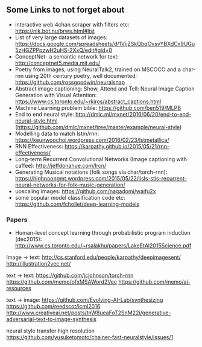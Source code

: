 ## Some Links to not forget about

* interactive web 4chan scraper with filters etc: https://nik.bot.nu/brws.html#list
* List of very large datasets of images: https://docs.google.com/spreadsheets/d/1VijZSkQbqOvsvYBXdCx9UGu5zHGZPPpzwH2uHS-2XxQ/edit#gid=0
* ConceptNet- a semantic network for text: http://conceptnet5.media.mit.edu/
* Poetry from images, using NeuralTalk2, trained on MSCOCO and a char-rnn using 20th century poetry, well documented: https://github.com/rossgoodwin/neuralsnap
* Abstract image captioning: Show, Attend and Tell: Neural Image Caption Generation with Visual Attention: https://www.cs.toronto.edu/~rkiros/abstract_captions.html
* Machine Learning problem bible: https://github.com/ben519/MLPB
* End to end neural style: http://dmlc.ml/mxnet/2016/06/20/end-to-end-neural-style.html (https://github.com/dmlc/mxnet/tree/master/example/neural-style)
* Modelling data to match lstm/rnn: https://keunwoochoi.wordpress.com/2016/02/23/lstmetallica/
* RNN Effectiveness: https://karpathy.github.io/2015/05/21/rnn-effectiveness/
* Long-term Recurrent Convolutional Networks (Image captioning with caffee): http://jeffdonahue.com/lrcn/
* Generating Musical notations (folk songs via char/torch-rnn): https://highnoongmt.wordpress.com/2015/05/22/lisls-stis-recurrent-neural-networks-for-folk-music-generation/
* upscaling images: https://github.com/nagadomi/waifu2x
* some popular model classification code etc: https://github.com/fchollet/deep-learning-models

### Papers
* Human-level concept learning through probabilistic program induction (dec2015): http://www.cs.toronto.edu/~rsalakhu/papers/LakeEtAl2015Science.pdf

Image -> text:
http://cs.stanford.edu/people/karpathy/deepimagesent/
http://illustration2vec.net/

text -> text:
https://github.com/jcjohnson/torch-rnn
https://github.com/memo/ofxMSAWord2Vec
https://github.com/memo/ai-resources

text -> image:
https://github.com/Evolving-AI-Lab/synthesizing
https://github.com/reedscot/icml2016
http://www.creativeai.net/posts/tnW8ueaFoT2SnM22i/generative-adversarial-text-to-image-synthesis

neural style transfer high resolution
https://github.com/yusuketomoto/chainer-fast-neuralstyle/issues/1
